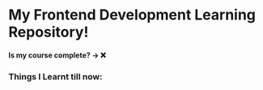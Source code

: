 # My Frontend Development Learning Repository!
#### Is my course complete? -> ❌
### Things I Learnt till now:
